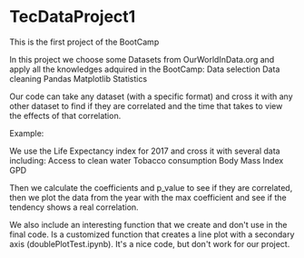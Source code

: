 # TecDataProject1

This is the first project of the BootCamp

In this project we choose some Datasets from OurWorldInData.org and apply all the knowledges adquired in the BootCamp:
Data selection
Data cleaning
Pandas
Matplotlib
Statistics

Our code can take any dataset (with a specific format) and cross it with any other dataset to find if they are correlated and the time that takes to view the effects of that correlation.

Example:

We use the Life Expectancy index for 2017 and cross it with several data including:
Access to clean water
Tobacco consumption
Body Mass Index
GPD

Then we calculate the coefficients and p_value to see if they are correlated, then we plot the data from the year with the max coefficient and see if the tendency shows a real correlation.

We also include an interesting function that we create and don't use in the final code. Is a customized function that creates a line plot with a secondary axis (doublePlotTest.ipynb). It's a nice code, but don't work for our project.
